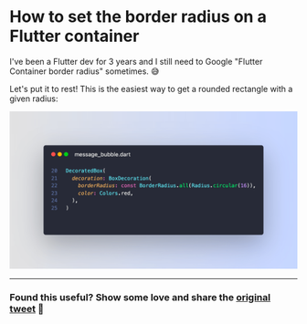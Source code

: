 # How to set the border radius on a Flutter container

I've been a Flutter dev for 3 years and I still need to Google "Flutter Container border radius" sometimes. 😅

Let's put it to rest! This is the easiest way to get a rounded rectangle with a given radius:

![](008_flutter_container_border_radius.png)

---

### Found this useful? Show some love and share the [original tweet](https://twitter.com/biz84/status/1437111434656329730) 🙏